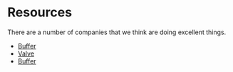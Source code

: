 # Resources

There are a number of companies that we think are doing excellent things.

- [Buffer](https://open.bufferapp.com/)
- [Valve](https://www.valvesoftware.com/company/Valve_Handbook_LowRes.pdf)
- [Buffer](https://open.bufferapp.com/)
